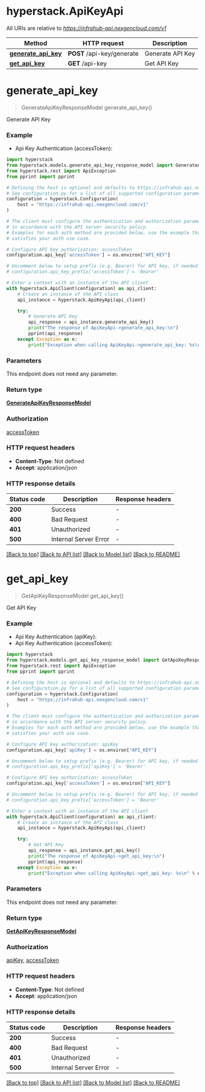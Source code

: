 # hyperstack.ApiKeyApi

All URIs are relative to *https://infrahub-api.nexgencloud.com/v1*

Method | HTTP request | Description
------------- | ------------- | -------------
[**generate_api_key**](ApiKeyApi.md#generate_api_key) | **POST** /api-key/generate | Generate API Key
[**get_api_key**](ApiKeyApi.md#get_api_key) | **GET** /api-key | Get API Key


# **generate_api_key**
> GenerateApiKeyResponseModel generate_api_key()

Generate API Key

### Example

* Api Key Authentication (accessToken):

```python
import hyperstack
from hyperstack.models.generate_api_key_response_model import GenerateApiKeyResponseModel
from hyperstack.rest import ApiException
from pprint import pprint

# Defining the host is optional and defaults to https://infrahub-api.nexgencloud.com/v1
# See configuration.py for a list of all supported configuration parameters.
configuration = hyperstack.Configuration(
    host = "https://infrahub-api.nexgencloud.com/v1"
)

# The client must configure the authentication and authorization parameters
# in accordance with the API server security policy.
# Examples for each auth method are provided below, use the example that
# satisfies your auth use case.

# Configure API key authorization: accessToken
configuration.api_key['accessToken'] = os.environ["API_KEY"]

# Uncomment below to setup prefix (e.g. Bearer) for API key, if needed
# configuration.api_key_prefix['accessToken'] = 'Bearer'

# Enter a context with an instance of the API client
with hyperstack.ApiClient(configuration) as api_client:
    # Create an instance of the API class
    api_instance = hyperstack.ApiKeyApi(api_client)

    try:
        # Generate API Key
        api_response = api_instance.generate_api_key()
        print("The response of ApiKeyApi->generate_api_key:\n")
        pprint(api_response)
    except Exception as e:
        print("Exception when calling ApiKeyApi->generate_api_key: %s\n" % e)
```



### Parameters

This endpoint does not need any parameter.

### Return type

[**GenerateApiKeyResponseModel**](GenerateApiKeyResponseModel.md)

### Authorization

[accessToken](../README.md#accessToken)

### HTTP request headers

 - **Content-Type**: Not defined
 - **Accept**: application/json

### HTTP response details

| Status code | Description | Response headers |
|-------------|-------------|------------------|
**200** | Success |  -  |
**400** | Bad Request |  -  |
**401** | Unauthorized |  -  |
**500** | Internal Server Error |  -  |

[[Back to top]](#) [[Back to API list]](../README.md#documentation-for-api-endpoints) [[Back to Model list]](../README.md#documentation-for-models) [[Back to README]](../README.md)

# **get_api_key**
> GetApiKeyResponseModel get_api_key()

Get API Key

### Example

* Api Key Authentication (apiKey):
* Api Key Authentication (accessToken):

```python
import hyperstack
from hyperstack.models.get_api_key_response_model import GetApiKeyResponseModel
from hyperstack.rest import ApiException
from pprint import pprint

# Defining the host is optional and defaults to https://infrahub-api.nexgencloud.com/v1
# See configuration.py for a list of all supported configuration parameters.
configuration = hyperstack.Configuration(
    host = "https://infrahub-api.nexgencloud.com/v1"
)

# The client must configure the authentication and authorization parameters
# in accordance with the API server security policy.
# Examples for each auth method are provided below, use the example that
# satisfies your auth use case.

# Configure API key authorization: apiKey
configuration.api_key['apiKey'] = os.environ["API_KEY"]

# Uncomment below to setup prefix (e.g. Bearer) for API key, if needed
# configuration.api_key_prefix['apiKey'] = 'Bearer'

# Configure API key authorization: accessToken
configuration.api_key['accessToken'] = os.environ["API_KEY"]

# Uncomment below to setup prefix (e.g. Bearer) for API key, if needed
# configuration.api_key_prefix['accessToken'] = 'Bearer'

# Enter a context with an instance of the API client
with hyperstack.ApiClient(configuration) as api_client:
    # Create an instance of the API class
    api_instance = hyperstack.ApiKeyApi(api_client)

    try:
        # Get API Key
        api_response = api_instance.get_api_key()
        print("The response of ApiKeyApi->get_api_key:\n")
        pprint(api_response)
    except Exception as e:
        print("Exception when calling ApiKeyApi->get_api_key: %s\n" % e)
```



### Parameters

This endpoint does not need any parameter.

### Return type

[**GetApiKeyResponseModel**](GetApiKeyResponseModel.md)

### Authorization

[apiKey](../README.md#apiKey), [accessToken](../README.md#accessToken)

### HTTP request headers

 - **Content-Type**: Not defined
 - **Accept**: application/json

### HTTP response details

| Status code | Description | Response headers |
|-------------|-------------|------------------|
**200** | Success |  -  |
**400** | Bad Request |  -  |
**401** | Unauthorized |  -  |
**500** | Internal Server Error |  -  |

[[Back to top]](#) [[Back to API list]](../README.md#documentation-for-api-endpoints) [[Back to Model list]](../README.md#documentation-for-models) [[Back to README]](../README.md)

